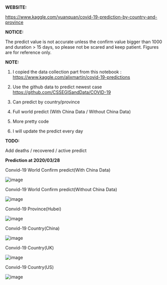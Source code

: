 **WEBSITE:**

https://www.kaggle.com/yuanquan/covid-19-prediction-by-country-and-province

**NOTICE:**

The predict value is not accurate unless the confirm value bigger than 1000 and duration > 15 days, so please not be scared and keep patient. Figures are for reference only.

**NOTE:**

1. I copied the data collection part from this notebook : https://www.kaggle.com/alixmartin/covid-19-predictions
  
2. Use the github data to predict newest case https://github.com/CSSEGISandData/COVID-19
  
3. Can predict by country/province
  
4. Full world predict (With China Data / Without China Data)
  
5. More pretty code
  
6. I will update the predict every day


**TODO:**

Add deaths / recovered / active predict


**Prediction at 2020/03/28**

Convid-19 World Confirm predict(With China Data)

![image](https://raw.githubusercontent.com/pangafu/covid-19-prediction-by-country-and-province/master/prediction/20200328/world(With%20China%20Data).png)


Convid-19 World Confirm predict(Without China Data)

![image](https://raw.githubusercontent.com/pangafu/covid-19-prediction-by-country-and-province/master/prediction/20200328/world(Without%20China%20Data).png)


Convid-19 Province(Hubei)

![image](https://raw.githubusercontent.com/pangafu/covid-19-prediction-by-country-and-province/master/prediction/20200328/province(Hubei).png)



Convid-19 Country(China)

![image](https://raw.githubusercontent.com/pangafu/covid-19-prediction-by-country-and-province/master/prediction/20200328/country(China).png)


Convid-19 Country(UK)

![image](https://raw.githubusercontent.com/pangafu/covid-19-prediction-by-country-and-province/master/prediction/20200328/country(UK).png)


Convid-19 Country(US)

![image](https://raw.githubusercontent.com/pangafu/covid-19-prediction-by-country-and-province/master/prediction/20200328/country(US).png)


